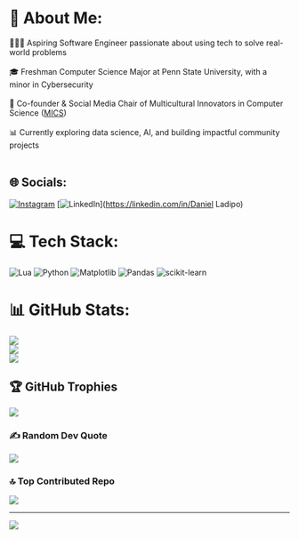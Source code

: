 # 💫 About Me:
👨🏽‍💻 Aspiring Software Engineer passionate about using tech to solve real-world problems <br/><br>🎓 Freshman Computer Science Major at Penn State University, with a minor in Cybersecurity <br/><br>🚀 Co-founder & Social Media Chair of Multicultural Innovators in Computer Science ([MICS](https://linktr.ee/micspsu)) <br/><br>📊 Currently exploring data science, AI, and building impactful community projects <br/><br>


## 🌐 Socials:
[![Instagram](https://img.shields.io/badge/Instagram-%23E4405F.svg?logo=Instagram&logoColor=white)](https://instagram.com/dannxtdoor_) [![LinkedIn](https://img.shields.io/badge/LinkedIn-%230077B5.svg?logo=linkedin&logoColor=white)](https://linkedin.com/in/Daniel Ladipo) 

# 💻 Tech Stack:
![Lua](https://img.shields.io/badge/lua-%232C2D72.svg?style=for-the-badge&logo=lua&logoColor=white) ![Python](https://img.shields.io/badge/python-3670A0?style=for-the-badge&logo=python&logoColor=ffdd54) ![Matplotlib](https://img.shields.io/badge/Matplotlib-%23ffffff.svg?style=for-the-badge&logo=Matplotlib&logoColor=black) ![Pandas](https://img.shields.io/badge/pandas-%23150458.svg?style=for-the-badge&logo=pandas&logoColor=white) ![scikit-learn](https://img.shields.io/badge/scikit--learn-%23F7931E.svg?style=for-the-badge&logo=scikit-learn&logoColor=white)
# 📊 GitHub Stats:
![](https://github-readme-stats.vercel.app/api?username=5k-dan&theme=neon&hide_border=false&include_all_commits=true&count_private=true)<br/>
![](https://github-readme-streak-stats.herokuapp.com/?user=5k-dan&theme=neon&hide_border=false)<br/>
![](https://github-readme-stats.vercel.app/api/top-langs/?username=5k-dan&theme=neon&hide_border=false&include_all_commits=true&count_private=true&layout=compact)

## 🏆 GitHub Trophies
![](https://github-profile-trophy.vercel.app/?username=5k-dan&theme=radical&no-frame=false&no-bg=false&margin-w=4)

### ✍️ Random Dev Quote
![](https://quotes-github-readme.vercel.app/api?type=horizontal&theme=radical)

### 🔝 Top Contributed Repo
![](https://github-contributor-stats.vercel.app/api?username=5k-dan&limit=5&theme=dark&combine_all_yearly_contributions=true)

---
[![](https://visitcount.itsvg.in/api?id=5k-dan&icon=0&color=0)](https://visitcount.itsvg.in)

<!-- Proudly created with GPRM ( https://gprm.itsvg.in ) -->
